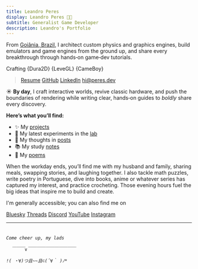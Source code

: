 ```yaml
---
title: Leandro Peres
display: Leandro Peres 🖖🏼
subtitle: Generalist Game Developer
description: Leandro's Portfolio
---
```


From [Goiânia, Brazil](https://en.wikipedia.org/wiki/Goi%C3%A2nia), I architect custom physics and graphics engines, build emulators and game engines from the ground up, and share every breakthrough through hands‑on game‑dev tutorials.

Crafting {Dura2D} {LeveGL} {CameBoy}

> <p flex="~ gap-4 wrap" class="mt--2!">
>   <a href="https://resume.peres.dev" target="_blank"><span op75 i-ri-file-pdf-2-line /> Resume</a>
>   <a href="https://github.com/zschzen" target="_blank"><span op75 i-simple-icons-github /> GitHub</a>
>   <a href="https://linkedin.com/in/leandroperes" target="_blank"><span op75 i-simple-icons-linkedin /> LinkedIn</a>
>   <a href="mailto:hi@peres.dev" target="_blank"><span op75 i-ri-mail-line /> hi@peres.dev</a>
> </p>

☀️ **By day**, I craft interactive worlds, revive classic hardware, and push the boundaries of rendering while writing clear, hands‑on guides to _boldly_ share every discovery.

**Here’s what you’ll find:**

- ✨ My [projects](/projects)
- 🧪 My latest experiments in the [lab](/lab)
- 📝 My thoughts in [posts](/posts)
- 📚 My study [notes](/notes)
- 🎨 My [poems](/poems)

When the workday ends, you’ll find me with my husband and family, sharing meals, swapping stories, and laughing together. I also tackle math puzzles, write poetry in Portuguese, dive into books, anime or whatever series has captured my interest, and practice crocheting. Those evening hours fuel the big ideas that inspire me to build and create.

<PhotoGallery
  :photo-names="[
    'p-2025-06-30-11-34-50-389-1',
    'p-2025-06-30-11-34-50-395-1',
    'p-2025-06-30-11-34-50-395-2',
    'p-2025-06-30-11-36-12-896-1',
    'p-2025-06-30-11-34-50-388-1'
  ]"
/>

I'm generally accessible; you can also find me on

<p flex="~ gap-2 wrap" class="mt--2!">
  <a href="https://bsky.app/profile/peres.dev" target="_blank"><span op75 i-ri-bluesky-fill /> Bluesky</a>
  <a href="https://www.threads.net/@peres.dev" target="_blank"><span op75 i-ri-threads-line /> Threads</a>
  <a href="https://chat.peres.dev" target="_blank"><span op75 i-simple-icons-discord /> Discord</a>
  <a href="https://www.youtube.com/@Leandero" target="_blank"><span op75 i-simple-icons-youtube /> YouTube</a>
  <a href="https://www.instagram.com/peres.dev" target="_blank"><span op75 i-simple-icons-instagram /> Instagram</a>
</p>

---

<h6><code class="bg-transparent! leading-none">
Come cheer up, my lads<br/>
  ￣￣￣∨￣￣￣￣￣￣￣￣￣￣￣<br/>
!( ・∀)つ且~~且⊂(´∀｀ )ﾉ*
</code></h6>
